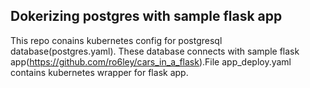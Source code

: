 ## Dokerizing postgres with sample flask app
This repo conains kubernetes config for postgresql database(postgres.yaml). These database connects with sample flask app(https://github.com/ro6ley/cars_in_a_flask).File app_deploy.yaml contains kubernetes wrapper for flask app. 
